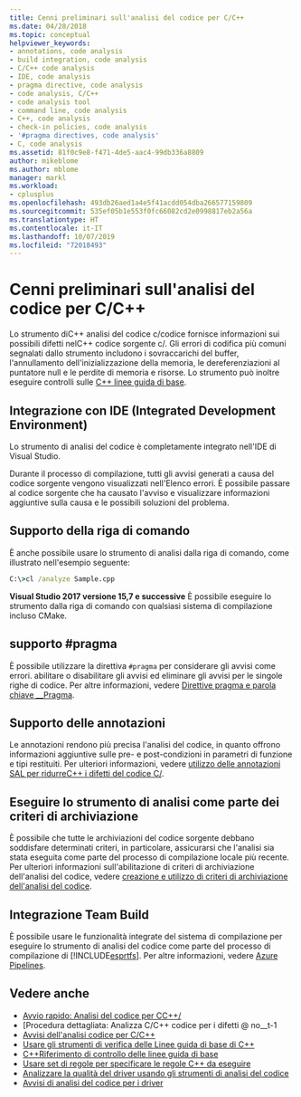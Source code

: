 ```yaml
---
title: Cenni preliminari sull'analisi del codice per C/C++
ms.date: 04/28/2018
ms.topic: conceptual
helpviewer_keywords:
- annotations, code analysis
- build integration, code analysis
- C/C++ code analysis
- IDE, code analysis
- pragma directive, code analysis
- code analysis, C/C++
- code analysis tool
- command line, code analysis
- C++, code analysis
- check-in policies, code analysis
- '#pragma directives, code analysis'
- C, code analysis
ms.assetid: 81f0c9e8-f471-4de5-aac4-99db336a8809
author: mikeblome
ms.author: mblome
manager: markl
ms.workload:
- cplusplus
ms.openlocfilehash: 493db26aed1a4e5f41acdd054dba266577159809
ms.sourcegitcommit: 535ef05b1e553f0fc66082cd2e0998817eb2a56a
ms.translationtype: HT
ms.contentlocale: it-IT
ms.lasthandoff: 10/07/2019
ms.locfileid: "72018493"
---
```

# <a name="code-analysis-for-cc-overview"></a>Cenni preliminari sull'analisi del codice per C/C++

Lo strumento diC++ analisi del codice c/codice fornisce informazioni sui possibili difetti nelC++ codice sorgente c/. Gli errori di codifica più comuni segnalati dallo strumento includono i sovraccarichi del buffer, l'annullamento dell'inizializzazione della memoria, le dereferenziazioni al puntatore null e le perdite di memoria e risorse. Lo strumento può inoltre eseguire controlli sulle [ C++ linee guida di base](http://github.com/isocpp/CppCoreGuidelines/blob/master/CppCoreGuidelines.md).

## <a name="ide-integrated-development-environment-integration"></a>Integrazione con IDE (Integrated Development Environment)

Lo strumento di analisi del codice è completamente integrato nell'IDE di Visual Studio.

Durante il processo di compilazione, tutti gli avvisi generati a causa del codice sorgente vengono visualizzati nell'Elenco errori. È possibile passare al codice sorgente che ha causato l'avviso e visualizzare informazioni aggiuntive sulla causa e le possibili soluzioni del problema.

## <a name="command-line-support"></a>Supporto della riga di comando

È anche possibile usare lo strumento di analisi dalla riga di comando, come illustrato nell'esempio seguente:

```cmd
C:\>cl /analyze Sample.cpp
```

**Visual Studio 2017 versione 15,7 e successive** È possibile eseguire lo strumento dalla riga di comando con qualsiasi sistema di compilazione incluso CMake.

## <a name="pragma-support"></a>supporto #pragma

È possibile utilizzare la direttiva `#pragma` per considerare gli avvisi come errori. abilitare o disabilitare gli avvisi ed eliminare gli avvisi per le singole righe di codice. Per altre informazioni, vedere [Direttive pragma e parola chiave __Pragma](https://docs.microsoft.com/cpp/preprocessor/pragma-directives-and-the-pragma-keyword).

## <a name="annotation-support"></a>Supporto delle annotazioni

Le annotazioni rendono più precisa l'analisi del codice, in quanto offrono informazioni aggiuntive sulle pre- e post-condizioni in parametri di funzione e tipi restituiti. Per ulteriori informazioni, vedere [utilizzo delle annotazioni SAL per ridurreC++ i difetti del codice C/](../code-quality/using-sal-annotations-to-reduce-c-cpp-code-defects.md).

## <a name="run-analysis-tool-as-part-of-check-in-policy"></a>Eseguire lo strumento di analisi come parte dei criteri di archiviazione

È possibile che tutte le archiviazioni del codice sorgente debbano soddisfare determinati criteri, in particolare, assicurarsi che l'analisi sia stata eseguita come parte del processo di compilazione locale più recente. Per ulteriori informazioni sull'abilitazione di criteri di archiviazione dell'analisi del codice, vedere [creazione e utilizzo di criteri di archiviazione dell'analisi del codice](../code-quality/how-to-create-or-update-standard-code-analysis-check-in-policies.md).

## <a name="team-build-integration"></a>Integrazione Team Build

È possibile usare le funzionalità integrate del sistema di compilazione per eseguire lo strumento di analisi del codice come parte del processo di compilazione di [!INCLUDE[esprtfs](../code-quality/includes/esprtfs_md.md)]. Per altre informazioni, vedere [Azure Pipelines](/azure/devops/pipelines/index?view=vsts).

## <a name="see-also"></a>Vedere anche

- [Avvio rapido: Analisi del codice per CC++/](quick-start-code-analysis-for-c-cpp.md)
- [Procedura dettagliata: Analizza C/C++ codice per i difetti @ no__t-1
- [Avvisi dell'analisi codice per C/C++](code-analysis-for-c-cpp-warnings.md)
- [Usare gli strumenti di verifica delle Linee guida di base di C++](using-the-cpp-core-guidelines-checkers.md)
- [C++Riferimento di controllo delle linee guida di base](code-analysis-for-cpp-corecheck.md)
- [Usare set di regole per specificare le regole C++ da eseguire](using-rule-sets-to-specify-the-cpp-rules-to-run.md)
- [Analizzare la qualità del driver usando gli strumenti di analisi del codice](/windows-hardware/drivers/develop/analyzing-driver-quality-by-using-code-analysis-tools)
- [Avvisi di analisi del codice per i driver](/windows-hardware/drivers/devtest/prefast-for-drivers-warnings)
